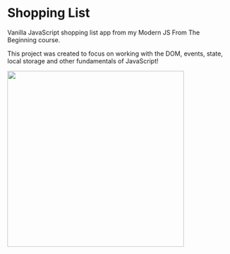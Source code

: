 # Shopping List

Vanilla JavaScript shopping list app from my Modern JS From The Beginning course.

This project was created to focus on working with the DOM, events, state, local storage and other fundamentals of JavaScript!

<img src="images/screen.png" width="400">
